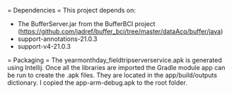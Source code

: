 = Dependencies =
This project depends on:
- The BufferServer.jar from the BufferBCI project (https://github.com/jadref/buffer_bci/tree/master/dataAcq/buffer/java)
- support-annotations-21.0.3
- support-v4-21.0.3


= Packaging =
The yearmonthday_fieldtripserverservice.apk is generated using Intellij. Once all the libraries are imported the Gradle module app can be run to create the .apk files. They are located in the app/build/outputs dictionary. I copied the app-arm-debug.apk to the root folder.